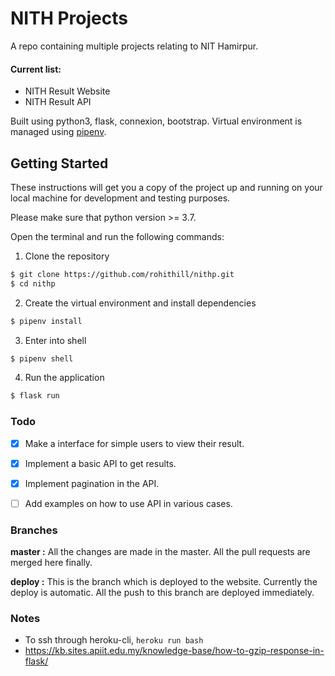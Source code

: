 # NITH Projects
A repo containing multiple projects relating to NIT Hamirpur. 

#### Current list:
- NITH Result Website
- NITH Result API

Built using python3, flask, connexion, bootstrap. Virtual environment is managed using [pipenv](https://github.com/pypa/pipenv).

## Getting Started
These instructions will get you a copy of the project up and running on your local machine for development and testing purposes.

Please make sure that python version >= 3.7.

Open the terminal and run the following commands:

1. Clone the repository
```bash
$ git clone https://github.com/rohithill/nithp.git
$ cd nithp
```
2. Create the virtual environment and install dependencies
```bash
$ pipenv install
```
3. Enter into shell
```bash
$ pipenv shell
```
4. Run the application 
```bash
$ flask run
```

### Todo
- [x] Make a interface for simple users to view their result.
- [x] Implement a basic API to get results.
- [x] Implement pagination in the API.
- [ ] Add examples on how to use API in various cases.


### Branches
**master :**  All the changes are made in the master. All the pull requests are merged here finally.

**deploy :** This is the branch which is deployed to the website. Currently the deploy is automatic. All the push to this branch are deployed immediately.

### Notes
- To ssh through heroku-cli, `heroku run bash`
- https://kb.sites.apiit.edu.my/knowledge-base/how-to-gzip-response-in-flask/
  
